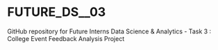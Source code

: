 # FUTURE_DS__03
GitHub repository for Future Interns Data Science &amp; Analytics - Task 3 : College Event Feedback Analysis Project
